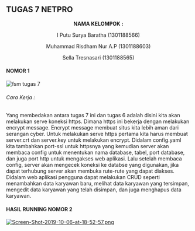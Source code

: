 ## TUGAS 7 NETPRO ##

<p align="center"
  <a><strong>  NAMA KELOMPOK :  </strong></a> 
</p>
<p align="center">
  <a>  I Putu Surya Baratha (1301188566)  </a> 
</p> 

<p align="center">
  <a>  Muhammad Risdham Nur A.P (1301188603)  </a> 
</p>

<p align="center">
  <a>  Sella Tresnasari  (1301188565)  </a> 
</p> 

#### NOMOR 1 ####

![fsm tugas 7](https://user-images.githubusercontent.com/54678313/66270837-0cd21d80-e882-11e9-8d50-a907757d6357.jpg)

###### Cara Kerja : ######

Yang membedakan antara tugas 7 ini dan tugas 6 adalah disini kita akan melakukan serve koneksi https. Dimana https ini bekerja dengan melakukan encrypt message. Encrypt message membuat situs kita lebih aman dari serangan cyber. Untuk melakukan serve https pertama kita harus membuat server.crt dan server.key untuk melakukan encrypt.
Didalam config.yaml kita tambahkan port-ssl untuk httpsnya yang kemudian server akan membaca config untuk menentukan nama database, tabel, port database, dan juga port http untuk mengakses web aplikasi. Lalu setelah membaca config, server akan mengecek koneksi ke databse yang digunakan, jika dapat terhubung server akan membuka rute-rute yang dapat diakses. Didalam web aplikasi pengguna dapat melakukan CRUD seperti menambahkan data karyawan baru, melihat data karyawan yang tersimpan, mengedit data karyawan yang telah disimpan, dan juga menghapus data karyawan.


#### HASIL RUNNING NOMOR 2 ####

[![Screen-Shot-2019-10-06-at-18-52-57.png](https://i.postimg.cc/vmC2L0RW/Screen-Shot-2019-10-06-at-18-52-57.png)](https://postimg.cc/8FBbTBz5)
